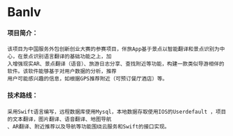 # Banlv
#### 项目简介：
    该项目为中国服务外包创新创业大赛的参赛项目，伴旅App基于景点以智能翻译和景点识别为中心，在景点识别语言翻译的基础功能之上，加
    入增强现实AR、景点翻译（语音）、旅游日志分享、查找附近等功能，构建一款类似导游相伴的软件。该软件能够基于对用户数据的分析，推荐
    用户可能感兴趣的信息，如根据GPS推荐附近（可预订餐厅酒店）等。
#### 技术路线：
    采用Swift语言编写，远程数据库使用Mysql，本地数据存取使用IOS的Userdefault ，项目的文本翻译，图片翻译、语音翻译、地图导航
    、AR翻译、附近推荐以及导航等功能围绕云服务和Swift的接口实现。